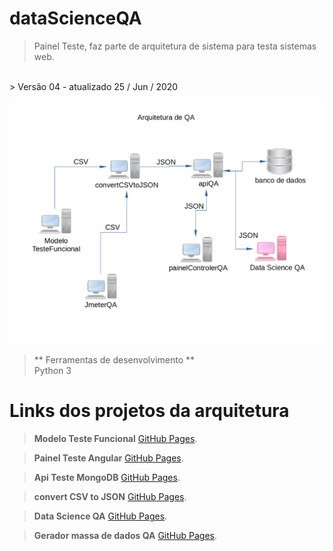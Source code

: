 # dataScienceQA

> Painel Teste, faz parte de arquitetura de sistema para testa sistemas web.</br>
</br>
> Versão 04 - atualizado 25 / Jun / 2020

![Semantic description of image](./diagrama.png)</p>

> ** Ferramentas de desenvolvimento ** </br>
> Python 3

# Links dos projetos da arquitetura
> __Modelo Teste Funcional__
> [GitHub Pages](https://github.com/marcosregato/modeloTesteFuncional).</br>

> __Painel Teste Angular__
> [GitHub Pages](https://github.com/marcosregato/painelTesteAngular).</br>

> __Api Teste MongoDB__
> [GitHub Pages](https://github.com/marcosregato/apiTesteMongoDB).</br>

> __convert CSV to JSON__
> [GitHub Pages](https://github.com/marcosregato/convertCSVtoJSON).</br>

> __Data Science QA__
> [GitHub Pages](https://github.com/marcosregato/dataScienceQA).</br>

> __Gerador massa de dados QA__
> [GitHub Pages](https://github.com/marcosregato/geradorMassaQA).</br>
